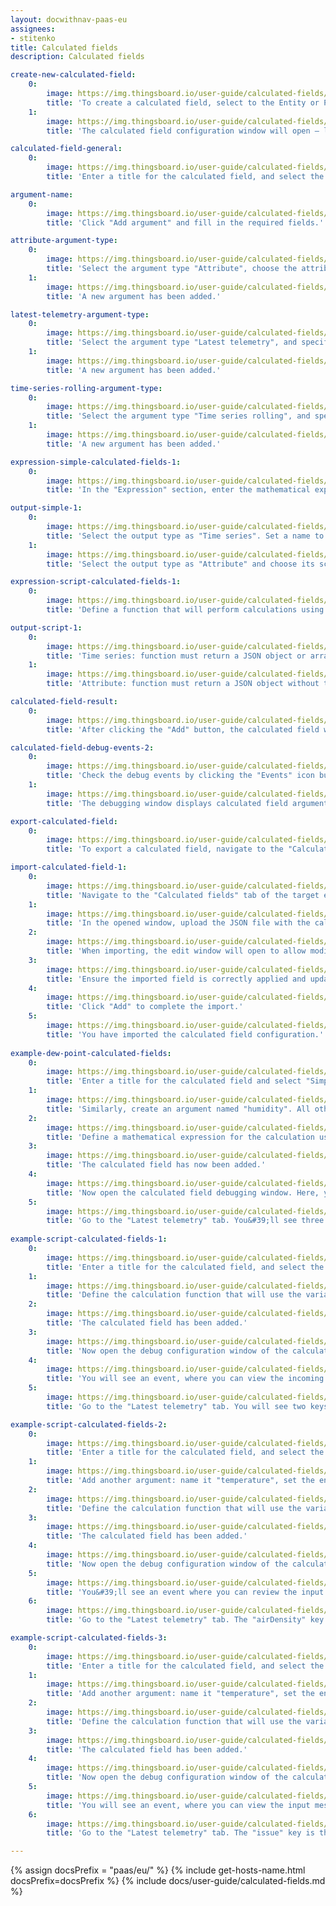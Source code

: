 ```yaml
---
layout: docwithnav-paas-eu
assignees:
- stitenko
title: Calculated fields
description: Calculated fields

create-new-calculated-field:
    0:
        image: https://img.thingsboard.io/user-guide/calculated-fields/create-new-calculated-field-1-pe.png
        title: 'To create a calculated field, select to the Entity or Profile where the calculated field should be applied. In the entity details window, navigate to the "Calculated fields" tab. Click the "plus" icon button and select "Create new calculated field" from the dropdown menu.'
    1:
        image: https://img.thingsboard.io/user-guide/calculated-fields/create-new-calculated-field-2-pe.png
        title: 'The calculated field configuration window will open — let&#39;s proceed with the setup.'

calculated-field-general:
    0:
        image: https://img.thingsboard.io/user-guide/calculated-fields/calculated-field-general-1-pe.png
        title: 'Enter a title for the calculated field, and select the calculation type: Simple or Script.'

argument-name:
    0:
        image: https://img.thingsboard.io/user-guide/calculated-fields/argument-name-1-pe.png
        title: 'Click "Add argument" and fill in the required fields.'

attribute-argument-type:
    0:
        image: https://img.thingsboard.io/user-guide/calculated-fields/attribute-argument-type-1-pe.png
        title: 'Select the argument type "Attribute", choose the attribute scope, and specify the attribute key. Optionally, set the default value for the attribute. Finally, click "Add";'
    1:
        image: https://img.thingsboard.io/user-guide/calculated-fields/attribute-argument-type-2-pe.png
        title: 'A new argument has been added.'

latest-telemetry-argument-type:
    0:
        image: https://img.thingsboard.io/user-guide/calculated-fields/latest-telemetry-argument-type-1-pe.png
        title: 'Select the argument type "Latest telemetry", and specify the time series key. If necessary, set a default value for the time series. Finally, click "Add";'
    1:
        image: https://img.thingsboard.io/user-guide/calculated-fields/latest-telemetry-argument-type-2-pe.png
        title: 'A new argument has been added.'

time-series-rolling-argument-type:
    0:
        image: https://img.thingsboard.io/user-guide/calculated-fields/time-series-rolling-argument-type-1-pe.png
        title: 'Select the argument type "Time series rolling", and specify the time series key. Set the time period for data collection and the maximum number of values to be processed. Finally, click "Add";'
    1:
        image: https://img.thingsboard.io/user-guide/calculated-fields/time-series-rolling-argument-type-2-pe.png
        title: 'A new argument has been added.'

expression-simple-calculated-fields-1:
    0:
        image: https://img.thingsboard.io/user-guide/calculated-fields/expression-simple-calculated-fields-1-pe.png
        title: 'In the "Expression" section, enter the mathematical expression for the calculation using the variables defined in the "Arguments" section.'

output-simple-1:
    0:
        image: https://img.thingsboard.io/user-guide/calculated-fields/output-simple-1-pe.png
        title: 'Select the output type as "Time series". Set a name to the variable that will store the calculation result. Optionally, specify the number of decimal places.'
    1:
        image: https://img.thingsboard.io/user-guide/calculated-fields/output-simple-2-pe.png
        title: 'Select the output type as "Attribute" and choose its scope: "Server attributes", "Client attributes", or "Shared attributes". Set a name to the variable that will store the calculation result. Optionally, set the number of decimal places.'

expression-script-calculated-fields-1:
    0:
        image: https://img.thingsboard.io/user-guide/calculated-fields/expression-script-calculated-fields-1-pe.png
        title: 'Define a function that will perform calculations using the variables defined in the "Arguments" section. The variable name that will store the calculation result is defined within the function itself.'

output-script-1:
    0:
        image: https://img.thingsboard.io/user-guide/calculated-fields/output-script-1-pe.png
        title: 'Time series: function must return a JSON object or array with or without a timestamp containing the computed value.'
    1:
        image: https://img.thingsboard.io/user-guide/calculated-fields/output-script-2-pe.png
        title: 'Attribute: function must return a JSON object without timestamp information containing the computed value.'

calculated-field-result:
    0:
        image: https://img.thingsboard.io/user-guide/calculated-fields/calculated-field-result-1-pe.png
        title: 'After clicking the "Add" button, the calculated field will be added to your entity or profile.'

calculated-field-debug-events-2:
    0:
        image: https://img.thingsboard.io/user-guide/calculated-fields/calculated-field-debug-events-2-pe.png
        title: 'Check the debug events by clicking the "Events" icon button".'
    1:
        image: https://img.thingsboard.io/user-guide/calculated-fields/calculated-field-debug-events-3-pe.png
        title: 'The debugging window displays calculated field arguments and the computed result.'

export-calculated-field:
    0:
        image: https://img.thingsboard.io/user-guide/calculated-fields/export-calculated-field-1-pe.png
        title: 'To export a calculated field, navigate to the "Calculated fields" tab of the target entity or profile and click the export button located in the row of the specific calculated field.'

import-calculated-field-1:
    0:
        image: https://img.thingsboard.io/user-guide/calculated-fields/import-calculated-field-1-pe.png
        title: 'Navigate to the "Calculated fields" tab of the target entity or profile. Click the "plus" icon button, and select "Import calculated field" from the dropdown menu.'
    1:
        image: https://img.thingsboard.io/user-guide/calculated-fields/import-calculated-field-2-pe.png
        title: 'In the opened window, upload the JSON file with the calculated field configuration and click "Import".'
    2:
        image: https://img.thingsboard.io/user-guide/calculated-fields/import-calculated-field-3-pe.png
        title: 'When importing, the edit window will open to allow modifications.'
    3:
        image: https://img.thingsboard.io/user-guide/calculated-fields/import-calculated-field-4-pe.png
        title: 'Ensure the imported field is correctly applied and update any necessary parameters.'
    4:
        image: https://img.thingsboard.io/user-guide/calculated-fields/import-calculated-field-5-pe.png
        title: 'Click "Add" to complete the import.'
    5:
        image: https://img.thingsboard.io/user-guide/calculated-fields/import-calculated-field-6-pe.png
        title: 'You have imported the calculated field configuration.'
  
example-dew-point-calculated-fields:
    0:
        image: https://img.thingsboard.io/user-guide/calculated-fields/example-dew-point-calculated-fields-1-pe.png
        title: 'Enter a title for the calculated field and select "Simple" as the calculation type. In the "Arguments" section, click "Add argument". Set the argument name to "temperature", choose "Current entity" as the entity type, leave the argument type as "Latest telemetry", and specify the time series key as "temperature". Click "Add".'
    1:
        image: https://img.thingsboard.io/user-guide/calculated-fields/example-dew-point-calculated-fields-2-pe.png
        title: 'Similarly, create an argument named "humidity". All other parameters should remain the same, except for the telemetry key name — set it to "humidity".'
    2:
        image: https://img.thingsboard.io/user-guide/calculated-fields/example-dew-point-calculated-fields-3-pe.png
        title: 'Define a mathematical expression for the calculation using the variables defined in the "Arguments" section. In the Output section, set the output type to "Time series" and assign "dew point" as the name of the new variable that will store the calculation result. Finally, click "Add".'
    3:
        image: https://img.thingsboard.io/user-guide/calculated-fields/example-dew-point-calculated-fields-4-pe.png
        title: 'The calculated field has now been added.'
    4:
        image: https://img.thingsboard.io/user-guide/calculated-fields/example-dew-point-calculated-fields-5-pe.png
        title: 'Now open the calculated field debugging window. Here, you can view the calculated field arguments and the computed result.'
    5:
        image: https://img.thingsboard.io/user-guide/calculated-fields/example-dew-point-calculated-fields-6-pe.png
        title: 'Go to the "Latest telemetry" tab. You&#39;ll see three keys: "temperature" and "humidity" — the telemetry values received from the device, and "dewPoint" — the result of the calculated field, showing the computed dew point value.'
    
example-script-calculated-fields-1:
    0:
        image: https://img.thingsboard.io/user-guide/calculated-fields/example-script-calculated-fields-1-pe.png
        title: 'Enter a title for the calculated field, and select the calculation type as "Script". In the "Arguments" section, click "Add argument". Set the argument name to "temperatureF", choose the "Current entity" as the entity type, set the argument type to "Latest telemetry", and the time series key to "temperature". Click "Add".'
    1:
        image: https://img.thingsboard.io/user-guide/calculated-fields/example-script-calculated-fields-2-pe.png
        title: 'Define the calculation function that will use the variables added in the Arguments section. The name of the variable that stores the result is defined in the function. In the "Output" section, set the output type to Time series. Finally, click "Add".'
    2:
        image: https://img.thingsboard.io/user-guide/calculated-fields/example-script-calculated-fields-3-pe.png
        title: 'The calculated field has been added.'
    3:
        image: https://img.thingsboard.io/user-guide/calculated-fields/example-script-calculated-fields-4-pe.png
        title: 'Now open the debug configuration window of the calculated field.'
    4:
        image: https://img.thingsboard.io/user-guide/calculated-fields/example-script-calculated-fields-5-pe.png
        title: 'You will see an event, where you can view the incoming message with the argument and the outgoing message with the calculation result. Note that the timestamp in both messages is the same.'
    5:
        image: https://img.thingsboard.io/user-guide/calculated-fields/example-script-calculated-fields-6-pe.png
        title: 'Go to the "Latest telemetry" tab. You will see two keys: "temperature" - the temperature in degrees Fahrenheit and the "temperature" key - the result of the calculation, which displays the temperature in degrees Celsius.'

example-script-calculated-fields-2:
    0:
        image: https://img.thingsboard.io/user-guide/calculated-fields/example-2-script-calculated-fields-1-pe.png
        title: 'Enter a title for the calculated field, and select the calculation type as "Script". In the "Arguments" section, click "Add argument". Set the argument name to "altitude", choose asset "Building A" as the entity, and set "altitude" as the attribute key. Click "Add".'
    1:
        image: https://img.thingsboard.io/user-guide/calculated-fields/example-2-script-calculated-fields-2-pe.png
        title: 'Add another argument: name it "temperature", set the entity type to "Current entity", choose "Time series rolling" as the argument type, and set the time series key to "temperature". Click "Add".'
    2:
        image: https://img.thingsboard.io/user-guide/calculated-fields/example-2-script-calculated-fields-3-pe.png
        title: 'Define the calculation function that will use the variables added in the "Arguments" section. The name of the variable that stores the result is defined in the function. In the "Output" section, set the output type to Time series. Finally, click "Add".'
    3:
        image: https://img.thingsboard.io/user-guide/calculated-fields/example-2-script-calculated-fields-4-pe.png
        title: 'The calculated field has been added.'
    4:
        image: https://img.thingsboard.io/user-guide/calculated-fields/example-2-script-calculated-fields-5-pe.png
        title: 'Now open the debug configuration window of the calculated field.'
    5:
        image: https://img.thingsboard.io/user-guide/calculated-fields/example-2-script-calculated-fields-6-pe.png
        title: 'You&#39;ll see an event where you can review the input message and the output message with the calculation result.'
    6:
        image: https://img.thingsboard.io/user-guide/calculated-fields/example-2-script-calculated-fields-7-pe.png
        title: 'Go to the "Latest telemetry" tab. The "airDensity" key is the result of the calculation and represents the value of air density.'

example-script-calculated-fields-3:
    0:
        image: https://img.thingsboard.io/user-guide/calculated-fields/example-3-script-calculated-fields-1-pe.png
        title: 'Enter a title for the calculated field, and select the calculation type as "Script". In the "Arguments" section, click "Add argument". Set the argument name to "defrost", choose "Current entity" as the entity type, set the argument type to "Time series rolling", and the time series key to "defrost". Click "Add".'
    1:
        image: https://img.thingsboard.io/user-guide/calculated-fields/example-3-script-calculated-fields-2-pe.png
        title: 'Add another argument: name it "temperature", set the entity type to "Current entity", the argument type to "Time series rolling", and the time series key to "temperature". Click "Add".'
    2:
        image: https://img.thingsboard.io/user-guide/calculated-fields/example-3-script-calculated-fields-3-pe.png
        title: 'Define the calculation function that will use the variables added in the "Arguments" section. The name of the variable that stores the result is defined in the function. In the "Output" section, set the output type to Time series. Finally, click "Add".'
    3:
        image: https://img.thingsboard.io/user-guide/calculated-fields/example-3-script-calculated-fields-4-pe.png
        title: 'The calculated field has been added.'
    4:
        image: https://img.thingsboard.io/user-guide/calculated-fields/example-3-script-calculated-fields-5-pe.png
        title: 'Now open the debug configuration window of the calculated field.'
    5:
        image: https://img.thingsboard.io/user-guide/calculated-fields/example-3-script-calculated-fields-6-pe.png
        title: 'You will see an event, where you can view the input message with the argument and the output message with the calculation result.'
    6:
        image: https://img.thingsboard.io/user-guide/calculated-fields/example-3-script-calculated-fields-7-pe.png
        title: 'Go to the "Latest telemetry" tab. The "issue" key is the result of the calculation.'

---
```


{% assign docsPrefix = "paas/eu/" %}
{% include get-hosts-name.html docsPrefix=docsPrefix %}
{% include docs/user-guide/calculated-fields.md %}